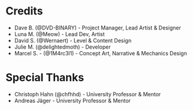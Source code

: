 # Credits

- Dave B. (@DVD-BINARY) - Project Manager, Lead Artist & Designer
- Luna M. (@Meow) - Lead Dev, Artist
- David S. (@Wernaert) - Level & Content Design
- Julie M. (@delightedmoth) - Developer
- Marcel S. - (@1M4rc3l1) - Concept Art, Narrative & Mechanics Design

# Special Thanks

- Christoph Hahn (@chfhhd) - University Professor & Mentor
- Andreas Jäger - University Professor & Mentor

